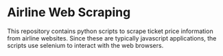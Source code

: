 # Airline Web Scraping
This repository contains python scripts to scrape ticket price information from airline websites. Since these are typically javascript applications, the scripts use selenium to interact with the web browsers.

